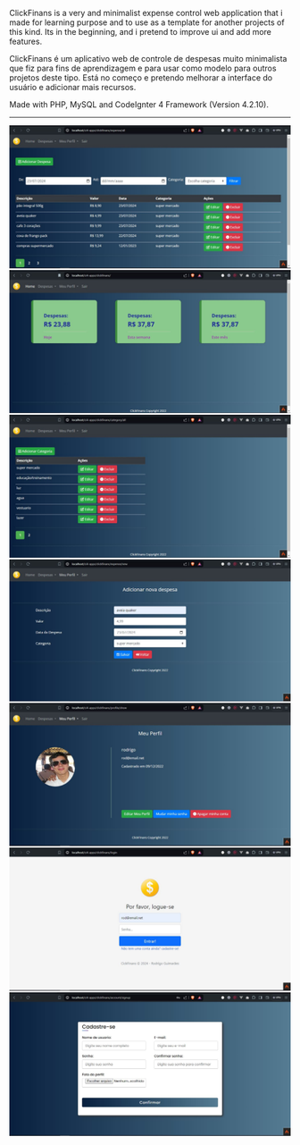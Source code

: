 ClickFinans is a very and minimalist expense control web application that i made for learning purpose and to use as a template for another projects of this kind. Its in the beginning, and i pretend to improve ui and add more features.

ClickFinans é um aplicativo web de controle de despesas muito minimalista que fiz para fins de aprendizagem e para usar como modelo para outros projetos deste tipo. Está no começo e pretendo melhorar a interface do usuário e adicionar mais recursos.

Made with PHP, MySQL and CodeIgnter 4 Framework (Version 4.2.10).

--------------------------------------------------------------------------------------------------------------


![mfinans img 1](https://github.com/rgstech/clickfinans/blob/master/screenshots/screenshot01.JPG?raw=true)
![mfinans img 2](https://github.com/rgstech/clickfinans/blob/master/screenshots/screenshot02.JPG?raw=true)
![mfinans img 3](https://github.com/rgstech/clickfinans/blob/master/screenshots/screenshot03.JPG?raw=true)
![mfinans img 4](https://github.com/rgstech/clickfinans/blob/master/screenshots/screenshot04.JPG?raw=true)
![mfinans img 5](https://github.com/rgstech/clickfinans/blob/master/screenshots/screenshot05.JPG?raw=true)
![mfinans img 6](https://github.com/rgstech/clickfinans/blob/master/screenshots/screenshot06.JPG?raw=true)
![mfinans img 7](https://github.com/rgstech/clickfinans/blob/master/screenshots/screenshot07.JPG?raw=true)
